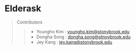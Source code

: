 # Elderask

> Contributors
> > - Youngho Kim : youngho.kim@stonybrook.edu
> > - Dongha Song : dongha.song@stnoybrook.edu
> > - Jey Kang    : jey.kang@stonybrook.edu


